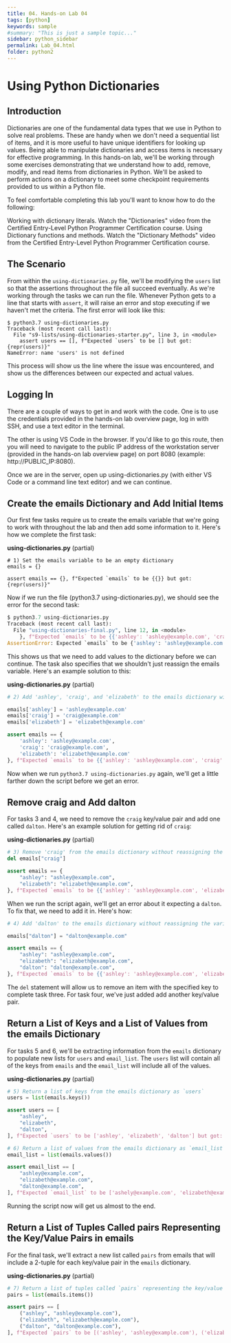 ```yaml
---
title: 04. Hands-on Lab 04
tags: [python]
keywords: sample
#summary: "This is just a sample topic..."
sidebar: python_sidebar
permalink: Lab_04.html
folder: python2
---
```


# Using Python Dictionaries

## Introduction

Dictionaries are one of the fundamental data types that we use in Python to solve real problems. These are handy when we don't need a sequential list of items, and it is more useful to have unique identifiers for looking up values. Being able to manipulate dictionaries and access items is necessary for effective programming. In this hands-on lab, we'll be working through some exercises demonstrating that we understand how to add, remove, modify, and read items from dictionaries in Python. We'll be asked to perform actions on a dictionary to meet some checkpoint requirements provided to us within a Python file.

To feel comfortable completing this lab you'll want to know how to do the following:

Working with dictionary literals. Watch the "Dictionaries" video from the Certified Entry-Level Python Programmer Certification course.
Using Dictionary functions and methods. Watch the "Dictionary Methods" video from the Certified Entry-Level Python Programmer Certification course.

## The Scenario

From within the `using-dictionaries.py` file, we'll be modifying the `users` list so that the assertions throughout the file all succeed eventually. As we're working through the tasks we can run the file. Whenever Python gets to a line that starts with `assert`, it will raise an error and stop executing if we haven't met the criteria. The first error will look like this:

```
$ python3.7 using-dictionaries.py
Traceback (most recent call last):
  File "s9-lists/using-dictionaries-starter.py", line 3, in <module>
    assert users == [], f"Expected `users` to be [] but got: {repr(users)}"
NameError: name 'users' is not defined
```

This process will show us the line where the issue was encountered, and show us the differences between our expected and actual values.

## Logging In

There are a couple of ways to get in and work with the code. One is to use the credentials provided in the hands-on lab overview page, log in with SSH, and use a text editor in the terminal.

The other is using VS Code in the browser. If you'd like to go this route, then you will need to navigate to the public IP address of the workstation server (provided in the hands-on lab overview page) on port 8080 (example: http://PUBLIC_IP:8080).

Once we are in the server, open up using-dictionaries.py (with either VS Code or a command line text editor) and we can continue.

## Create the emails Dictionary and Add Initial Items

Our first few tasks require us to create the emails variable that we're going to work with throughout the lab and then add some information to it. Here's how we complete the first task:

**using-dictionaries.py** (partial)

```
# 1) Set the emails variable to be an empty dictionary
emails = {}

assert emails == {}, f"Expected `emails` to be {{}} but got: {repr(users)}"
```

Now if we run the file (python3.7 using-dictionaries.py), we should see the error for the second task:

```python
$ python3.7 using-dictionaries.py
Traceback (most recent call last):
  File "using-dictionaries-final.py", line 12, in <module>
    }, f"Expected `emails` to be {{'ashley': 'ashley@example.com', 'craig': 'craig@example.com', 'elizabeth': 'elizabeth@example.com'}} but got: {repr(emails)}"
AssertionError: Expected `emails` to be {'ashley': 'ashley@example.com', 'craig': 'craig@example.com', 'elizabeth': 'elizabeth@example.com'} but got: {}
```

This shows us that we need to add values to the dictionary before we can continue. The task also specifies that we shouldn't just reassign the emails variable. Here's an example solution to this:

**using-dictionaries.py** (partial)

```python
# 2) Add 'ashley', 'craig', and 'elizabeth' to the emails dictionary without reassigning the variable.

emails['ashley'] = 'ashley@example.com'
emails['craig'] = 'craig@example.com'
emails['elizabeth'] = 'elizabeth@example.com'

assert emails == {
    'ashley': 'ashley@example.com',
    'craig': 'craig@example.com',
    'elizabeth': 'elizabeth@example.com'
}, f"Expected `emails` to be {{'ashley': 'ashley@example.com', 'craig': 'craig@example.com', 'elizabeth': 'elizabeth@example.com'}} but got: {repr(emails)}"
```

Now when we run `python3.7 using-dictionaries.py` again, we'll get a little farther down the script before we get an error.

## Remove craig and Add dalton

For tasks 3 and 4, we need to remove the `craig` key/value pair and add one called `dalton`. Here's an example solution for getting rid of `craig`:

**using-dictionaries.py** (partial)

```python
# 3) Remove 'craig' from the emails dictionary without reassigning the variable.
del emails["craig"]

assert emails == {
    "ashley": "ashley@example.com",
    "elizabeth": "elizabeth@example.com",
}, f"Expected `emails` to be {{'ashley': 'ashley@example.com', 'elizabeth': 'elizabeth@example.com'}} but got: {repr(emails)}"
```

When we run the script again, we'll get an error about it expecting a `dalton`. To fix that, we need to add it in. Here's how:

```python
# 4) Add 'dalton' to the emails dictionary without reassigning the variable.

emails["dalton"] = "dalton@example.com"

assert emails == {
    "ashley": "ashley@example.com",
    "elizabeth": "elizabeth@example.com",
    "dalton": "dalton@example.com",
}, f"Expected `emails` to be {{'ashley': 'ashley@example.com', 'elizabeth': 'elizabeth@example.com', 'dalton': 'dalton@example.com'}} but got: {repr(emails)}"
```

The `del` statement will allow us to remove an item with the specified key to complete task three. For task four, we've just added add another key/value pair.

## Return a List of Keys and a List of Values from the emails Dictionary

For tasks 5 and 6, we'll be extracting information from the `emails` dictionary to populate new lists for `users` and `email_list`. The `users` list will contain all of the keys from `emails` and the `email_list` will include all of the values.

**using-dictionaries.py** (partial)

```python
# 5) Return a list of keys from the emails dictionary as `users`
users = list(emails.keys())

assert users == [
    "ashley",
    "elizabeth",
    "dalton",
], f"Expected `users` to be ['ashley', 'elizabeth', 'dalton'] but got: {repr(users)}"

# 6) Return a list of values from the emails dictionary as `email_list`
email_list = list(emails.values())

assert email_list == [
    "ashley@example.com",
    "elizabeth@example.com",
    "dalton@example.com",
], f"Expected `email_list` to be ['ashely@example.com', 'elizabeth@example.com', 'dalton@example.com'] but got: {repr(email_list)}"
```

Running the script now will get us almost to the end.

## Return a List of Tuples Called pairs Representing the Key/Value Pairs in emails

For the final task, we'll extract a new list called `pairs` from emails that will include a 2-tuple for each key/value pair in the `emails` dictionary.

**using-dictionaries.py** (partial)

```python
# 7) Return a list of tuples called `pairs` representing the key/value pairs in `emails`.
pairs = list(emails.items())

assert pairs == [
    ("ashley", "ashley@example.com"),
    ("elizabeth", "elizabeth@example.com"),
    ("dalton", "dalton@example.com"),
], f"Expected `pairs` to be [('ashley', 'ashley@example.com'), ('elizabeth', 'elizabeth@example.com'), ('dalton', 'dalton@example.com')] but got: {repr(pairs)}"
```
